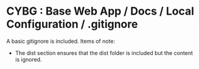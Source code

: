 # CYBG : Base Web App / Docs / Local Configuration / .gitignore

A basic gitignore is included. Items of note:

- The dist section ensures that the dist folder is included but the content is ignored.
